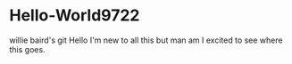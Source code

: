 # Hello-World9722
willie baird's git
Hello I'm new to all this but man am I excited to see where this goes.
